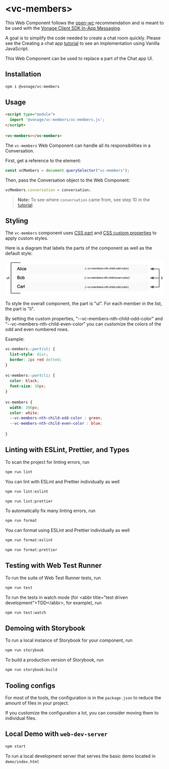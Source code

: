 # \<vc-members>

This Web Component follows the [open-wc](https://github.com/open-wc/open-wc) recommendation and is meant to be used with the [Vonage Client SDK In-App Messaging](https://developer.nexmo.com/client-sdk/in-app-messaging/overview).

A goal is to simplify the code needed to create a chat room quickly. Please see the Creating a chat app [tutorial](https://developer.nexmo.com/client-sdk/tutorials/in-app-messaging/introduction/javascript) to see an implementation using Vanilla JavaScript.

This Web Component can be used to replace a part of the Chat app UI.

## Installation
```bash
npm i @vonage/vc-members
```

## Usage
```html
<script type="module">
  import '@vonage/vc-members/vc-members.js';
</script>

<vc-members></vc-members>
```
The `vc-members` Web Component can handle all its responsibilities in a Conversation.

First, get a reference to the element:
```js
const vcMembers = document.querySelector("vc-members");
```

Then, pass the Conversation object to the Web Component:
```js
vcMembers.conversation = conversation;
```
> **Note:** To see where `conversation` came from, see step 10 in the [tutorial](https://developer.nexmo.com/client-sdk/tutorials/in-app-messaging/client-sdk/in-app-messaging/join-conversation/javascript).

## Styling

The `vc-members` component uses [CSS part](https://developer.mozilla.org/en-US/docs/Web/CSS/::part) and [CSS custom properties](https://developer.mozilla.org/en-US/docs/Web/CSS/Using_CSS_custom_properties) to apply custom styles.

Here is a diagram that labels the parts of the component as well as the default style:

![Diagram labeling the parts of the component](vc-members-style-diagram.jpg "Diagram labeling the parts of the component")

To style the overall component, the part is "ul". For each member in the list, the part is "li".

By setting the custom properties, "--vc-members-nth-child-odd-color" and "--vc-members-nth-child-even-color" you can customize the colors of the odd and even numbered rows.

Example:
```css
vc-members::part(ul) {
  list-style: disc;
  border: 2px red dotted;
}

vc-members::part(li) {
  color: black;
  font-size: 30px;
}

vc-members {
  width: 300px;
  color: white;
  --vc-members-nth-child-odd-color : green;
  --vc-members-nth-child-even-color : blue;

}
```

## Linting with ESLint, Prettier, and Types
To scan the project for linting errors, run
```bash
npm run lint
```

You can lint with ESLint and Prettier individually as well
```bash
npm run lint:eslint
```
```bash
npm run lint:prettier
```

To automatically fix many linting errors, run
```bash
npm run format
```

You can format using ESLint and Prettier individually as well
```bash
npm run format:eslint
```
```bash
npm run format:prettier
```

## Testing with Web Test Runner
To run the suite of Web Test Runner tests, run
```bash
npm run test
```

To run the tests in watch mode (for &lt;abbr title=&#34;test driven development&#34;&gt;TDD&lt;/abbr&gt;, for example), run

```bash
npm run test:watch
```

## Demoing with Storybook
To run a local instance of Storybook for your component, run
```bash
npm run storybook
```

To build a production version of Storybook, run
```bash
npm run storybook:build
```


## Tooling configs

For most of the tools, the configuration is in the `package.json` to reduce the amount of files in your project.

If you customize the configuration a lot, you can consider moving them to individual files.

## Local Demo with `web-dev-server`
```bash
npm start
```
To run a local development server that serves the basic demo located in `demo/index.html`

